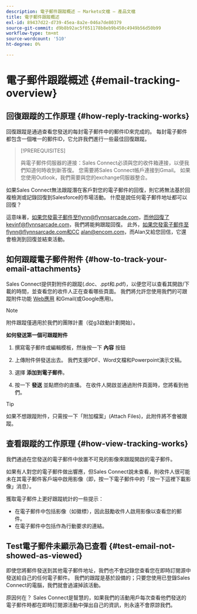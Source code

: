 ```yaml
---
description: 電子郵件跟蹤概述 — Marketo文檔 — 產品文檔
title: 電子郵件跟蹤概述
exl-id: 89437d22-d739-45ea-8a2e-046a7de80379
source-git-commit: d9b8b92ac5f051178b8eb9b450c4949b56d50b99
workflow-type: tm+mt
source-wordcount: '510'
ht-degree: 0%

---
```


# 電子郵件跟蹤概述 {#email-tracking-overview}

## 回復跟蹤的工作原理 {#how-reply-tracking-works}

回復跟蹤是通過查看您發送的每封電子郵件中的郵件ID來完成的。 每封電子郵件都包含一個唯一的郵件ID，它允許我們進行一些最佳回復跟蹤。

>[!PREREQUISITES]
>
>與電子郵件伺服器的連接：Sales Connect必須與您的收件箱連接，以便我們知道何時收到新答復。 您需要將Sales Connect帳戶連接到Gmail。 如果您使用Outlook，我們需要與您的exchange伺服器整合。

如果Sales Connect無法跟蹤潛在客戶對您的電子郵件的回復，則它將無法基於回複檢測或記錄回復到Salesforce的市場活動。 什麼是說任何電子郵件地址都可以回復？

這意味著，如果您發電子郵件至flynn@flynnsarcade.com，而他回復了kevinf@flynnsarcade.com，我們將能夠跟蹤回復。 此外，如果您發電子郵件至flynn@flynnsarcade.com和CC alan@encom.com，而Alan又給您回信，它還會檢測到回復並結束活動。

## 如何跟蹤電子郵件附件 {#how-to-track-your-email-attachments}

Sales Connect提供對附件的跟蹤(.doc、.ppt和.pdf)，以便您可以查看其開啟/下載的時間，並查看您的收件人正在查看哪些頁面。 我們將允許您使用我們的可跟蹤附件功能 [Web應用](https://toutapp.com/login) 和Gmail(或Google應用)。

>[!NOTE]
>
>附件跟蹤僅適用於我們的團隊計畫（從g3啟動計劃開始）。

**如何發送第一個可跟蹤附件**

1. 撰寫電子郵件或編輯模板，然後按一下 **內容** 按鈕

1. 上傳附件併發送出去。 我們支援PDF、Word文檔和Powerpoint演示文稿。

1. 選擇 **添加到電子郵件**。

1. 按一下 **發送** 並點燃你的直播。 在收件人開啟並通過附件頁面時，您將看到他們。

>[!TIP]
>
>如果不想跟蹤附件，只需按一下「附加檔案」(Attach Files)，此附件將不會被跟蹤。

## 查看跟蹤的工作原理 {#how-view-tracking-works}

我們通過在您發送的電子郵件中放置不可見的影像來跟蹤開啟的電子郵件。

如果有人對您的電子郵件做出響應，但Sales Connect說未查看，則收件人很可能未在其電子郵件客戶端中啟用影像（即，按一下電子郵件中的「按一下這裡下載影像」消息）。

獲取電子郵件上更好跟蹤統計的一些提示：

* 在電子郵件中包括影像（如徽標），因此鼓勵收件人啟用影像以查看您的郵件。
* 在電子郵件中包括作為行動要求的連結。

## Test電子郵件未顯示為已查看 {#test-email-not-showed-as-viewed}

即使您將郵件發送到其他電子郵件地址，我們也不會記錄您查看您在即時訂閱源中發送給自己的任何電子郵件。 我們的跟蹤是基於設備的；只要您使用已登錄Sales Connect的電腦，我們就會過濾掉該活動。

原因何在？ Sales Connect是智慧的，如果我們的活動用戶每次查看他們發送的電子郵件時都在即時訂閱源活動中彈出自己的資訊，則永遠不會原諒我們。
